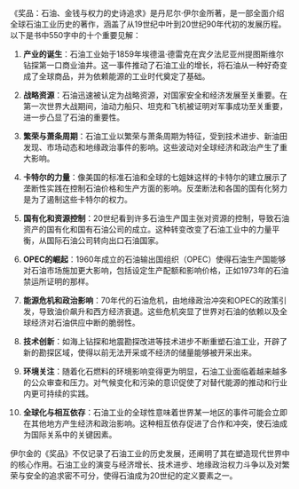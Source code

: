 《奖品：石油、金钱与权力的史诗追求》是丹尼尔·伊尔金所著，是一部全面介绍全球石油工业历史的著作，涵盖了从19世纪中叶到20世纪90年代初的发展历程。以下是书中550字中的十个重要见解：

1. **产业的诞生**：石油工业始于1859年埃德温·德雷克在宾夕法尼亚州提图斯维尔钻探第一口商业油井。这一事件推动了石油工业的增长，将石油从一种好奇变成了全球商品，并为依赖能源的工业时代奠定了基础。

2. **战略资源**：石油迅速被认定为战略资源，对国家安全和经济发展至关重要。在第一次世界大战期间，油动力船只、坦克和飞机被证明对军事成功至关重要，进一步凸显了石油的重要性。

3. **繁荣与萧条周期**：石油工业以繁荣与萧条周期为特征，受到技术进步、新油田发现、市场动态和地缘政治事件的影响。这些波动对全球经济和政治产生了重大影响。

4. **卡特尔的力量**：像美国的标准石油和全球的七姐妹这样的卡特尔的建立展示了垄断性实践在控制石油价格和生产方面的影响。反垄断法和各国的国有化努力是为了遏制这些卡特尔的权力。

5. **国有化和资源控制**：20世纪看到许多石油生产国主张对资源的控制，导致石油资产的国有化和国有石油公司的成立。这种转变改变了石油工业中的力量平衡，从国际石油公司转向出口石油国家。

6. **OPEC的崛起**：1960年成立的石油输出国组织（OPEC）使得石油生产国能够对石油市场施加更大影响，包括设定生产配额和影响价格，正如1973年的石油禁运所证明的那样。

7. **能源危机和政治影响**：70年代的石油危机，由地缘政治冲突和OPEC的政策引发，导致油价飙升和西方经济衰退。这些危机突显了世界对石油的依赖以及全球经济对石油供应中断的脆弱性。

8. **技术创新**：如海上钻探和地震勘探改进等技术进步不断重塑石油工业，开辟了新的勘探区域，使得以前无法开采或不经济的储量能够被开采出来。

9. **环境关注**：随着化石燃料的环境影响变得更为明显，石油工业面临着越来越多的公众审查和压力。对气候变化和污染的意识促使了对替代能源的推动和行业内更可持续的实践。

10. **全球化与相互依存**：石油工业的全球性意味着世界某一地区的事件可能会立即在其他地方产生经济和政治影响。这种相互依存促进了合作和冲突，使石油成为国际关系中的关键因素。

伊尔金的《奖品》不仅记录了石油工业的历史发展，还阐明了其在塑造现代世界中的核心作用。石油工业的演变与经济增长、技术进步、地缘政治权力斗争以及对繁荣与安全的追求密不可分，使得石油成为20世纪的定义要素之一。
